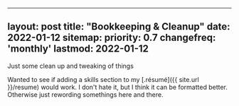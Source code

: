  ---
layout: post
title: "Bookkeeping & Cleanup"
date: 2022-01-12
sitemap:
    priority: 0.7
    changefreq: 'monthly'
    lastmod: 2022-01-12
---

Just some clean up and tweaking of things

Wanted to see if adding a skills section to my [.résumé]({{ site.url }}/resume) would work.  I don't hate it, but I think it can be formatted
better.  Otherwise just rewording somethings here and there.
